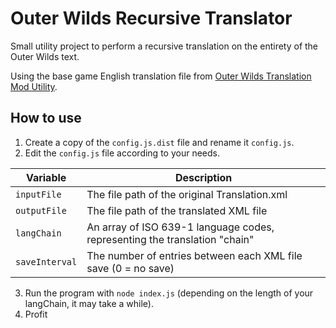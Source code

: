 # Outer Wilds Recursive Translator

Small utility project to perform a recursive translation on the entirety of the Outer Wilds text.

Using the base game English translation file from [Outer Wilds Translation Mod Utility](https://github.com/xen-42/outer-wilds-localization-utility).

## How to use

1. Create a copy of the `config.js.dist` file and rename it `config.js`.
2. Edit the `config.js` file according to your needs.

| Variable       | Description                                                                |
|----------------|----------------------------------------------------------------------------|
| `inputFile`    | The file path of the original Translation.xml                              |
| `outputFile`   | The file path of the translated XML file                                   |
| `langChain`    | An array of ISO 639-1 language codes, representing the translation "chain" | 
| `saveInterval` | The number of entries between each XML file save (0 = no save)             |
3. Run the program with `node index.js` (depending on the length of your langChain, it may take a while).
4. Profit